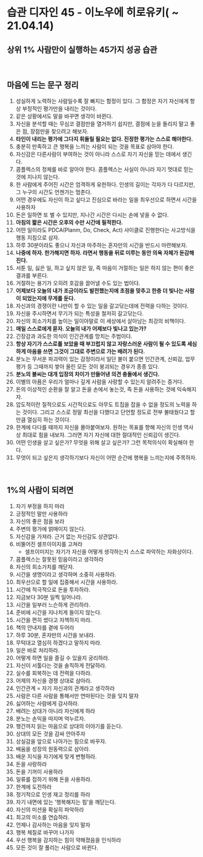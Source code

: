 # 습관 디자인 45 - 이노우에 히로유키( ~ 21.04.14)



## 상위 1% 사람만이 실행하는 45가지 성공 습관



<br/>



## 마음에 드는 문구 정리

1. 성실하게 노력하는 사람일수록 잘 빠지는 함정이 있다. 그 함정은 자기 자신에게 항상 부정적인 평가만을 내리는 것이다.
2. 같은 상황에서도 말을 바꾸면 생각이 바뀐다.
3. 자신을 분석할 때는 무심코 결점만을 열거하기 쉽지만, 결점에 눈을 돌리지 말고 좋은 점, 장점만을 찾으려고 해보자.
4. **타인이 내리는 평가에 그다지 휘둘릴 필요는 없다. 진정한 평가는 스스로 해야한다.**
5. 충분히 만족하고 큰 행복을 느끼는 사람이 되는 것을 목표로 삼아야 한다.
6. 자신감은 다른사람이 부여하는 것이 아니라 스스로 자기 자신을 믿는 데에서 생긴다.
7. 콤플렉스의 정체를 바로 알아야 한다. 콤플렉스는 사실이 아니라 자기 멋대로 믿는 것에 지나지 않는다.
8. 한 사람에게 주어진 시간은 엄격하게 유한하다. 인생의 길이는 각자가 다 다르지만, 그 누구의 시간도 언젠가는 멈춘다.
9. 어떤 경우에도 자신이 하고 싶다고 진심으로 바라는 일을 최우선으로 하면서 시간을 사용하자
10. 돈은 일하면 또 벌 수 있지만, 지나간 시간은 다시는 손에 넣을 수 없다.
11. **아침의 짧은 시간은 오후의 수만 시간에 필적한다.**
12. 어떤 일이라도 PDCA(Planm, Do, Check, Act) 사이클로 진행한다는 사고방식을 행동 지침으로 삼자.
13. 하루 30분이라도 좋으니 자신과 마주하는 혼자만의 시간을 반드시 마련해보자.
14. **나중에 하자. 한가해지면 하자. 라면서 행동을 뒤로 미루는 동안 의욕 자체가 둔감해진다.**
15. 서툰 일, 싫은 일, 하고 싶지 않은 일, 즉 마음이 거절하는 일은 하지 않는 편이 좋은 결과를 부른다.
16. 거절하는 용기가 오히려 호감을 끌어낼 수도 있는 법이다.
17. **어제보다 오늘의 내가 조금이라도 발전했는지에 초점을 맞추고 한층 더 빛나는 사람이 되었는지에 무게를 둔다.**
18. 자신과의 경쟁이란 나만이 할 수 있는 일을 갈고닦는데에 전력을 다하는 것이다.
19. 자신을 주시하면서 무기가 되는 특성을 철저히 갈고닦는다.
20. 자신의 희소가치를 높이는 일이야말로 이 세상에서 살아남는 최강의 비책이다.
21. **매일 스스로에게 묻자. 오늘의 내가 어제보다 빛나고 있는가?**
22. 긴장감과 과도한 의식이 인간관계를 망치는 주범이다.
23. **항상 자기가 스스로를 보았을 때 부끄럽지 않고 자랑스러운 사람이 될 수 있도록 세심하게 마음을 쓰면 그것이 그대로 주변으로 가는 배려가 된다.**
24. 분노는 무서운 파괴력이 있는 감정이라서 일단 불이 붙으면 인간관계, 신뢰감, 업무 평가 등 그때까지 쌓아 올린 모든 것이 붕괴되는 경우가 종종 있다.
25. **분노의 불씨는 대개 입장의 차이가 만들어낸 의견 충돌에서 생긴다.**
26. 이별의 아픔은 우리가 얼마나 깊게 사람을 사랑할 수 있는지 알려주는 증거다.
27. 돈의 이상적인 순환을 잘 알고 돈을 손에서 놓는것, 즉 돈을 사용하는 것에 익숙해지자.
28. 압도적이란 질적으로도 시간적으로도 아무도 트집을 잡을 수 없을 정도의 노력을 하는 것이다. 그리고 스스로 정말 최선을 다했다고 단언할 정도로 전부 불태웠다고 할만큼 열심히 하는 것이다.
29. 한계에 다다를 때까지 자신을 몰아붙여보자. 원하는 목표를 향해 자신의 인생 역사상 최대로 힘을 내보자. 그러면 자기 자신에 대한 절대적인 신뢰감이 생긴다.
30. 어떤 인생을 살고 싶은가? 무엇을 위해 살고 싶은가? 그런 목적의식이 확실해야 한다.
31. 무엇이 되고 싶은지 생각하기보다 자신이 어떤 순간에 행복을 느끼는지에 주목하자.

<br/>



## 1%의 사람이 되려면

1. 자기 부정을 하지 마라
2. 긍정적인 말만 사용하라
3. 자신의 좋은 점을 보라
4. 주변의 평가에 얽매이지 않는다.
5. 자신감을 가져라. 근거 없는 자신감도 상관없다.
6. 비뚤어진 셀프이미지를 고쳐라
   - 셀프이미지는 자기가 자신을 어떻게 생각하는지 스스로 파악하는 자화상이다.
7. 콤플렉스는 잘못된 믿음이라고 생각하라
8. 자신의 희소가치를 깨닫자.
9. 시간을 생명이라고 생각하며 소중히 사용하라.
10. 최우선으로 할 일에 집중해서 시간을 사용하라.
11. 시간에 적극적으로 돈을 투자하라.
12. 지금보다 30분 일찍 일어나라.
13. 시간을 일부러 느슨하게 관리하라.
14. 준비에 시간을 지나치게 들이지 않는다.
15. 시간을 편히 썼다고 자책하지 마라.
16. 책의 안내자를 곁에 두어라
17. 하루 30분, 혼자만의 시간을 보내라.
18. 무턱대고 열심히 하겠다고 말하지 마라.
19. 일은 바로 처리하라.
20. 어떻게 하면 일을 즐길 수 있을지 궁리하라.
21. 자신이 서툴다는 것을 솔직하게 전달하라.
22. 실수를 회복하는 데 전력을 다하라.
23. 어제의 자신을 경쟁 상대로 삼아라.
24. 인간관계 = 자기 자신과의 관계라고 생각하라
25. 사람은 다른 사람을 통해서만 연마된다는 것을 잊지 말자
26. 싫어하는 사람에게 감사하라.
27. 배려는 상대가 아니라 자신에게 하라
28. 분노는 손익을 따지며 억누르자.
29. 행간까지 읽는 마음으로 상대의 이야기를 듣는다.
30. 상대의 모든 것을 감싸 안아주자
31. 상실감을 앞으로 나아가는 힘으로 바꾸자.
32. 배움을 성장의 원동력으로 삼아라.
33. 배운 지식을 자기에게 맞게 변형하라.
34. 돈을 사랑하라
35. 돈을 기꺼이 사용하라
36. 일류를 접하기 위해 돈을 사용하라.
37. 한계에 도전하라
38. 정기적으로 인생 재고 정리를 하라
39. 자기 내면에 있는 '행복해지는 힘'을 깨닫는다.
40. 자신의 미션을 확실히 파악하라
41. 최고의 미소를 연습하라.
42. 언제나 감사하는 마음을 잊지 말자
43. 행복 체질로 바꾸어 나가자
44. 우선 행복을 감지하는 힘이 약해졌음을 인식하라
45. 모든 것이 잘 풀리는 사람으로 바뀐다.